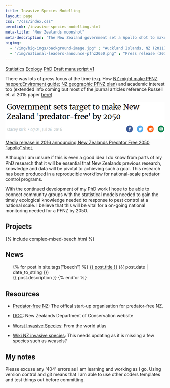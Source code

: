 ```yaml
---
title: Invasive Species Modelling
layout: page
css: "/css/index.css"
permlink: /invasive-species-modelling.html
meta-title: "New Zealands moonshot"
meta-description: "The New Zealand government set a Apollo shot to make NZ free of mammalian predators by 2050."
bigimg:
  - "/img/big-imgs/background-image.jpg" : "Auckland Islands, NZ (2011)"
  - "/img/national-leaders-announce-pfnz2050.png" : "Press release (2016)"
---
```


<div class="list-filters">
  <a href="/general-statistics" class="list-filter">Statistics</a>
  <a href="/ecological-statistics" class="list-filter">Ecology</a>
  <a href="/invasive-species-research" class="list-filter">PhD</a>
  <a href="https://www.ssnhub.com/beech-publication-wr" class="list-filter">Draft manuscript v1</a>
</div>

There was lots of press focus at the time (e.g. How [NZ might make PFNZ happen](https://news.nationalgeographic.com/2016/07/new-zealand-invasives-islands-rats-kiwis-conservation/);[Enviroment guide](http://www.environmentguide.org.nz/issues/biodiversity/key-threats/invasive-species/); [NZ geographic PFNZ plan](https://www.wired.com/2016/07/new-zealand-plans-kill-non-human-invasive-mammals/)) and academic interest too (extended info coming but most of the journal articles reference Russell et. al 2015 paper [here](https://academic.oup.com/bioscience/article/65/5/520/323246))

![](/img/national-leaders-announce-pfnz2050-title.png)
[Media release in 2016 announcing New Zealands Predator Free 2050 “apollo” shot](https://www.stuff.co.nz/environment/82454116/government-sets-target-to-make-new-zealand-predatorfree-by-2050).

Although I am unsure if this is even a good idea I do know from parts of my PhD research that it will be essential that New Zealands previous research, knowledge and data will be pivotal to achieving such a goal. This research has been produced in a reproducible workflow for national-scale predator control programs.

With the continued development of my PhD work I hope to be able to connect community groups with the statistical models needed to gain the timely ecological knowledge needed to response to pest control at a national scale. I believe that this will be vital for a on-going national monitoring needed for a PFNZ by 2050.

## Projects

{% include complex-mixed-beech.html %}

## News

<div class="post"><ul>
{% for post in site.tags["beech"] %}
  <a href="{{ post.url }}">{{ post.title }}</a> ({{ post.date | date_to_string }})<br>
    {{ post.description }}
{% endfor %}
</ul></div>

## Resources

- [Predator-free NZ](https://predatorfreenz.org/): The offical start-up organisation for predator-free NZ.

- [DOC](https://www.bnz.co.nz/assets/business-banking/cards-payments/pdfs/doc-casestudy-flexipurchase.pdf): New Zealands Department of Conservation website

- [Worst Invasive Species](https://www.worldatlas.com/articles/the-worst-invasive-mammal-species.html): From the world atlas

- [Wiki NZ invasive species](https://en.wikipedia.org/wiki/Invasive_species_in_New_Zealand#Mammals): This needs updating as it is missing a few species such as weasels?

## My notes

Please excuse any '404' errors as I am learning and working as I go. Using version control and git means that I am able to use other coders templates and test things out before committing.